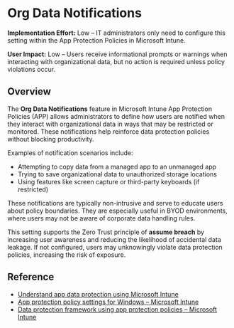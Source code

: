 # Org Data Notifications

**Implementation Effort:** Low – IT administrators only need to configure this setting within the App Protection Policies in Microsoft Intune.

**User Impact:** Low – Users receive informational prompts or warnings when interacting with organizational data, but no action is required unless policy violations occur.

## Overview

The **Org Data Notifications** feature in Microsoft Intune App Protection Policies (APP) allows administrators to define how users are notified when they interact with organizational data in ways that may be restricted or monitored. These notifications help reinforce data protection policies without blocking productivity.

Examples of notification scenarios include:
- Attempting to copy data from a managed app to an unmanaged app
- Trying to save organizational data to unauthorized storage locations
- Using features like screen capture or third-party keyboards (if restricted)

These notifications are typically non-intrusive and serve to educate users about policy boundaries. They are especially useful in BYOD environments, where users may not be aware of corporate data handling rules.

This setting supports the Zero Trust principle of **assume breach** by increasing user awareness and reducing the likelihood of accidental data leakage. If not configured, users may unknowingly violate data protection policies, increasing the risk of exposure.

## Reference

- [Understand app data protection using Microsoft Intune](https://learn.microsoft.com/en-us/microsoft-365/solutions/apps-protect-data-protection?view=o365-worldwide)  
- [App protection policy settings for Windows – Microsoft Intune](https://learn.microsoft.com/en-us/intune/intune-service/apps/app-protection-policy-settings-windows)  
- [Data protection framework using app protection policies – Microsoft Intune](https://learn.microsoft.com/en-us/intune/intune-service/apps/app-protection-framework)
